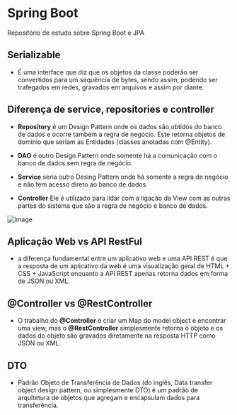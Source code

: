 # Spring Boot
Repositório de estudo sobre Spring Boot e JPA

## Serializable
- É uma interface que diz que os objetos da classe poderão ser convertidos para um sequência de bytes, sendo assim, podendo ser trafegados em redes, gravados em arquivos e assim por diante.

## Diferença de service, repositories e controller
- **Repository** é um Design Pattern onde os dados são obtidos do banco de dados e ocorre também a regra de negócio. Este retorna objetos de domínio que seriam as Entidades (classes anotadas com @Entity).

- **DAO** é outro Design Pattern onde somente há a comunicação com o banco de dados sem regra de negócio.

- **Service** seria outro Desing Pattern onde há somente a regra de negócio e não tem acesso direto ao banco de dados.

- **Controller** Ele é utilizado para lidar com a ligação da View com as outras partes do sistema que são a regra de negócio e banco de dados.

![image](https://user-images.githubusercontent.com/78964459/184904830-2831f962-b463-4161-8704-bf8e018584f6.png)

## Aplicação Web vs API RestFul
- a diferença fundamental entre um aplicativo web e uma API REST é que a resposta de um aplicativo da web é uma visualização geral de HTML + CSS + JavaScript enquanto a API REST apenas retorna dados em forma de JSON ou XML. 

## @Controller vs @RestController
- O trabalho do **@Controller** é criar um Map do model object e encontrar uma view, mas o **@RestController** simplesmente retorna o objeto e os dados do objeto são gravados diretamente na resposta HTTP como JSON ou XML.

## DTO
- Padrão Objeto de Transferência de Dados (do inglês, Data transfer object design pattern, ou simplesmente DTO) é um padrão de arquitetura de objetos que agregam e encapsulam dados para transferência.
